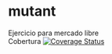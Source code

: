 # mutant
Ejercicio para mercado libre <br>
Cobertura [![Coverage Status](https://coveralls.io/repos/github/dmaclin/mutant/badge.svg?branch=master)](https://coveralls.io/github/dmaclin/mutant?branch=master)
